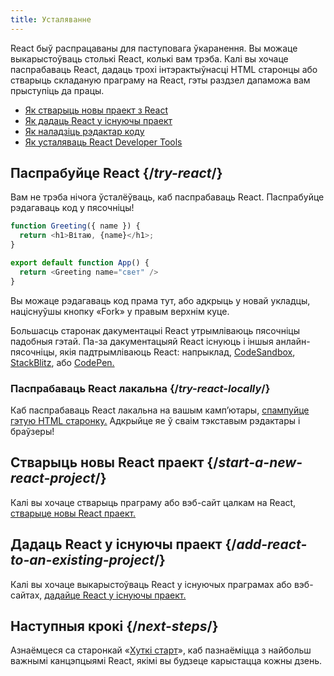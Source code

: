 ```yaml
---
title: Усталяванне
---
```


<Intro>

React быў распрацаваны для паступовага ўкаранення. Вы можаце выкарыстоўваць столькі React, колькі вам трэба. Калі вы хочаце паспрабаваць React, дадаць трохі інтэрактыўнасці HTML старонцы або стварыць складаную праграму на React, гэты раздзел дапаможа вам прыступіць да працы.

</Intro>

<YouWillLearn isChapter={true}>


* [Як стварыць новы праект з React](/learn/start-a-new-react-project)
* [Як дадаць React у існуючы праект](/learn/add-react-to-an-existing-project)
* [Як наладзіць рэдактар коду](/learn/editor-setup)
* [Як усталяваць React Developer Tools](/learn/react-developer-tools)

</YouWillLearn>

## Паспрабуйце React {/*try-react*/}

Вам не трэба нічога ўсталёўваць, каб паспрабаваць React. Паспрабуйце рэдагаваць код у пясочніцы!

<Sandpack>

```js
function Greeting({ name }) {
  return <h1>Вітаю, {name}</h1>;
}

export default function App() {
  return <Greeting name="свет" />
}
```

</Sandpack>

Вы можаце рэдагаваць код прама тут, або адкрыць у новай укладцы, націснуўшы кнопку «Fork» у правым верхнім куце.

Большасць старонак дакументацыі React утрымліваюць пясочніцы падобныя гэтай. Па-за дакументацыяй React існуюць і іншыя анлайн-пясочніцы, якія падтрымліваюць React: напрыклад, [CodeSandbox](https://codesandbox.io/s/new), [StackBlitz](https://stackblitz.com/fork/react), або [CodePen.](https://codepen.io/pen?&editors=0010&layout=left&prefill_data_id=3f4569d1-1b11-4bce-bd46-89090eed5ddb)

### Паспрабаваць React лакальна {/*try-react-locally*/}

Каб паспрабаваць React лакальна на вашым камп’ютары, [спампуйце гэтую HTML старонку.](https://gist.githubusercontent.com/gaearon/0275b1e1518599bbeafcde4722e79ed1/raw/db72dcbf3384ee1708c4a07d3be79860db04bff0/example.html) Адкрыйце яе ў сваім тэкставым рэдактары і браўзеры!

## Стварыць новы React праект {/*start-a-new-react-project*/}
Калі вы хочаце стварыць праграму або вэб-сайт цалкам на React, [стварыце новы React праект.](/learn/start-a-new-react-project)

## Дадаць React у існуючы праект {/*add-react-to-an-existing-project*/}

Калі вы хочаце выкарыстоўваць React у існуючых праграмах або вэб-сайтах, [дадайце React у існуючы праект.](/learn/add-react-to-an-existing-project)

## Наступныя крокі {/*next-steps*/}
Азнаёмцеся са старонкай «[Хуткі старт](/learn)», каб пазнаёміцца з найбольш важнымі канцэпцыямі React, якімі вы будзеце карыстацца кожны дзень.
